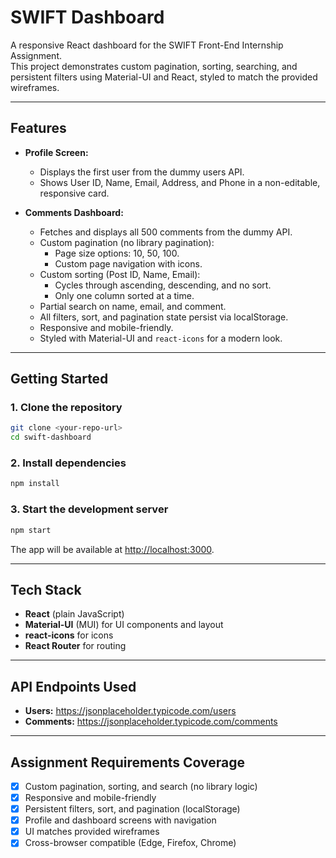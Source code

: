 # SWIFT Dashboard

A responsive React dashboard for the SWIFT Front-End Internship Assignment.  
This project demonstrates custom pagination, sorting, searching, and persistent filters using Material-UI and React, styled to match the provided wireframes.

---

## Features

- **Profile Screen:**

  - Displays the first user from the dummy users API.
  - Shows User ID, Name, Email, Address, and Phone in a non-editable, responsive card.

- **Comments Dashboard:**
  - Fetches and displays all 500 comments from the dummy API.
  - Custom pagination (no library pagination):
    - Page size options: 10, 50, 100.
    - Custom page navigation with icons.
  - Custom sorting (Post ID, Name, Email):
    - Cycles through ascending, descending, and no sort.
    - Only one column sorted at a time.
  - Partial search on name, email, and comment.
  - All filters, sort, and pagination state persist via localStorage.
  - Responsive and mobile-friendly.
  - Styled with Material-UI and `react-icons` for a modern look.

---

## Getting Started

### 1. **Clone the repository**

```bash
git clone <your-repo-url>
cd swift-dashboard
```

### 2. **Install dependencies**

```bash
npm install
```

### 3. **Start the development server**

```bash
npm start
```

The app will be available at [http://localhost:3000](http://localhost:3000).

---

## Tech Stack

- **React** (plain JavaScript)
- **Material-UI** (MUI) for UI components and layout
- **react-icons** for icons
- **React Router** for routing

---

## API Endpoints Used

- **Users:** https://jsonplaceholder.typicode.com/users
- **Comments:** https://jsonplaceholder.typicode.com/comments

---

## Assignment Requirements Coverage

- [x] Custom pagination, sorting, and search (no library logic)
- [x] Responsive and mobile-friendly
- [x] Persistent filters, sort, and pagination (localStorage)
- [x] Profile and dashboard screens with navigation
- [x] UI matches provided wireframes
- [x] Cross-browser compatible (Edge, Firefox, Chrome)
